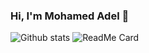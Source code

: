 ### Hi, I'm Mohamed Adel 👋

<!--
**MohamedAdelAbbas/MohamedAdelAbbas** is a ✨ _special_ ✨ repository because its `README.md` (this file) appears on your GitHub profile.

Here are some ideas to get you started:

- 🔭 I’m currently working on  https://www.linkedin.com/company/hmaserv/
- 🌱 I’m currently learning SwiftUI
- 👯 I’m looking to collaborate on Swift UI
- 🤔 I’m looking for help with ...
- 💬 Ask me about Mobile Development
- 📫 How to reach me: m.3del95@gmail.com
- 😄 Pronouns: ...
- ⚡ Fun fact: ...
-->
![Github stats](https://github-readme-stats.vercel.app/api?username=MohamedAdelAbbas)
![ReadMe Card](https://github-readme-stats.vercel.app/api/pin/?username=YourUsername&repo=MohamedAdelAbbas&Restaurant-DiscoveryPin)
